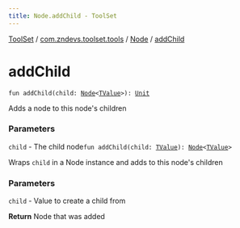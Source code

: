```yaml
---
title: Node.addChild - ToolSet
---
```


[ToolSet](../../index.html) / [com.zndevs.toolset.tools](../index.html) / [Node](index.html) / [addChild](./add-child.html)

# addChild

`fun addChild(child: `[`Node`](index.html)`<`[`TValue`](index.html#TValue)`>): `[`Unit`](https://kotlinlang.org/api/latest/jvm/stdlib/kotlin/-unit/index.html)

Adds a node to this node's children

### Parameters

`child` - The child node`fun addChild(child: `[`TValue`](index.html#TValue)`): `[`Node`](index.html)`<`[`TValue`](index.html#TValue)`>`

Wraps `child` in a Node instance and adds to this node's children

### Parameters

`child` - Value to create a child from

**Return**
Node that was added

